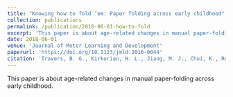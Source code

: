 ```yaml
---
title: "Knowing how to fold ’em: Paper folding across early childhood"
collection: publications
permalink: /publication/2018-06-01-how-to-fold
excerpt: 'This paper is about age-related changes in manual paper-folding across early childhood.'
date: 2018-06-01
venue: 'Journal of Motor Learning and Development'
paperurl: 'https://doi.org/10.1123/jmld.2016-0044'
citation: 'Travers, B. G., Kirkorian, H. L., Jiang, M. J., Choi, K., Rosengren, K. S., Pavalko, P., & Jobin, P. (2018). Knowing how to fold ’em: Paper folding across early childhood. <i>Journal of Motor Learning and Development, 6</i>, 147-166.'
---
```


This paper is about age-related changes in manual paper-folding across early childhood.
